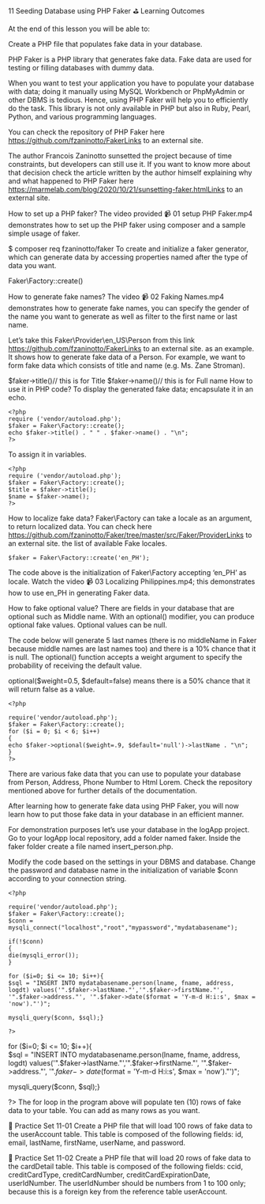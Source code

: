 11 Seeding Database using PHP Faker
⛳️ Learning Outcomes

At the end of this lesson you will be able to:

Create a PHP file that populates fake data in your database.

 

PHP Faker is a PHP library that generates fake data. Fake data are used for testing or filling databases with dummy data.

When you want to test your application you have to populate your database with data; doing it manually using MySQL Workbench or PhpMyAdmin or other DBMS is tedious. Hence, using PHP Faker will help you to efficiently do the task. This library is not only available in PHP but also in Ruby, Pearl, Python, and various programming languages.

You can check the repository of PHP Faker here https://github.com/fzaninotto/FakerLinks to an external site.

The author Francois Zaninotto sunsetted the project because of time constraints, but developers can still use it. If you want to know more about that decision check the article written by the author himself explaining why and what happened to PHP Faker here https://marmelab.com/blog/2020/10/21/sunsetting-faker.htmlLinks to an external site.

How to set up a PHP faker?
The video provided 📹 01 setup PHP Faker.mp4 demonstrates how to set up the PHP faker using composer and a sample simple usage of faker.

$ composer req fzaninotto/faker
To create and initialize a faker generator, which can generate data by accessing properties named after the type of data you want.

Faker\Factory::create()


How to generate fake names?
The video  📹 02 Faking Names.mp4 demonstrates how to generate fake names, you can specify the gender of the name you want to generate as well as filter to the first name or last name.

Let’s take this Faker\Provider\en_US\Person from this link https://github.com/fzaninotto/FakerLinks to an external site. as an example. It shows how to generate fake data of a Person. For example, we want to form fake data which consists of title and name (e.g. Ms. Zane Stroman).


$faker->title()// this is for Title
$faker->name()// this is for Full name
How to use it in PHP code?
To display the generated fake data; encapsulate it in an echo.

```
<?php
require ('vendor/autoload.php');
$faker = Faker\Factory::create();
echo $faker->title() . " " . $faker->name() . "\n";
?>
```

To assign it in variables.

```
<?php
require ('vendor/autoload.php');
$faker = Faker\Factory::create();
$title = $faker->title(); 
$name = $faker->name();
?>
```

How to localize fake data?
Faker\Factory can take a locale as an argument, to return localized data. You can check here https://github.com/fzaninotto/Faker/tree/master/src/Faker/ProviderLinks to an external site. the list of available Fake locales.

```
$faker = Faker\Factory::create('en_PH');
```

The code above is the initialization of Faker\Factory accepting ‘en_PH’ as locale. Watch the video  📹 03 Localizing Philippines.mp4; this demonstrates how to use en_PH in generating Faker data.

How to fake optional value?
There are fields in your database that are optional such as Middle name. With an optional() modifier, you can produce optional fake values. Optional values can be null.

The code below will generate 5 last names (there is no middleName in Faker because middle names are last names too) and there is a 10% chance that it is null. The optional() function accepts a weight argument to specify the probability of receiving the default value.

optional($weight=0.5, $default=false) means there is a 50% chance that it will return false as a value.

```
<?php

require('vendor/autoload.php');
$faker = Faker\Factory::create();
for ($i = 0; $i < 6; $i++) 
{ 
echo $faker->optional($weight=.9, $default='null')->lastName . "\n";
}
?>
```

There are various fake data that you can use to populate your database from Person, Address, Phone Number to Html Lorem. Check the repository mentioned above for further details of the documentation.

After learning how to generate fake data using PHP Faker, you will now learn how to put those fake data in your database in an efficient manner.

For demonstration purposes let’s use your database in the logApp project. Go to your logApp local repository, add a folder named faker. Inside the faker folder create a file named insert_person.php.

Modify the code based on the settings in your DBMS and database. Change the password and database name in the initialization of variable $conn according to your connection string.

```
<?php

require('vendor/autoload.php');
$faker = Faker\Factory::create();
$conn = mysqli_connect("localhost","root","mypassword","mydatabasename");

if(!$conn)
{   
die(mysqli_error());
}  

for ($i=0; $i <= 10; $i++){   
$sql = "INSERT INTO mydatabasename.person(lname, fname, address, logdt) values('".$faker->lastName."','".$faker->firstName."', '".$faker->address."', '".$faker->date($format = 'Y-m-d H:i:s', $max = 'now')."')";     

mysqli_query($conn, $sql);}

?>
```

for ($i=0; $i <= 10; $i++){   
$sql = "INSERT INTO mydatabasename.person(lname, fname, address, logdt) values('".$faker->lastName."','".$faker->firstName."', '".$faker->address."', '".$faker->date($format = 'Y-m-d H:i:s', $max = 'now')."')";     

mysqli_query($conn, $sql);}

?>
The for loop in the program above will populate ten (10) rows of fake data to your table. You can add as many rows as you want.

👾 Practice Set 11-01
Create a PHP file that will load 100 rows of fake data to the userAccount table. This table is composed of the following fields: id, email, lastName, firstName, userName, and password.

👾 Practice Set 11-02
Create a PHP file that will load 20 rows of fake data to the cardDetail table. This table is composed of the following fields: ccid, creditCardType, creditCardNumber, creditCardExpirationDate, userIdNumber. The userIdNumber should be numbers from 1 to 100 only; because this is a foreign key from the reference table userAccount.